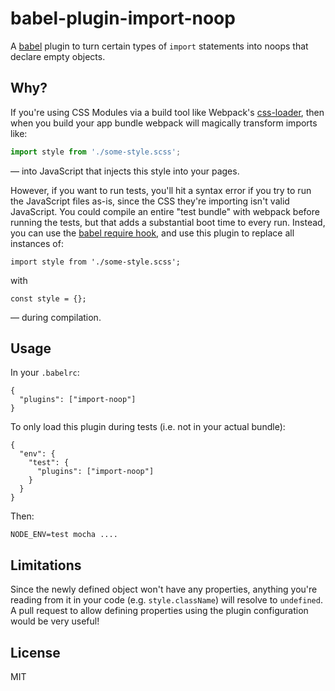 # babel-plugin-import-noop

A [babel](https://babeljs.io/) plugin to turn certain types of `import`
statements into noops that declare empty objects.

## Why?

If you're using CSS Modules via a build tool like Webpack's
[css-loader](https://github.com/webpack/css-loader), then when you build your
app bundle webpack will magically transform imports like:

```javascript
import style from './some-style.scss';
```

— into JavaScript that injects this style into your pages.

However, if you want to run tests, you'll hit a syntax error if you try to run
the JavaScript files as-is, since the CSS they're importing isn't valid
JavaScript.
You could compile an entire "test bundle" with webpack before running the tests,
but that adds a substantial boot time to every run. Instead, you can use the
[babel require hook](https://babeljs.io/docs/usage/require/), and use this
plugin to replace all instances of:

```
import style from './some-style.scss';
```
with
```
const style = {};
```
— during compilation.

## Usage

In your `.babelrc`:
```
{
  "plugins": ["import-noop"]
}
```

To only load this plugin during tests (i.e. not in your actual bundle):
```
{
  "env": {
    "test": {
      "plugins": ["import-noop"]
    }
  }
}
```
Then:
```
NODE_ENV=test mocha ....
```

## Limitations

Since the newly defined object won't have any properties, anything you're
reading from it in your code (e.g. `style.className`) will resolve to
`undefined`. A pull request to allow defining properties using the plugin
configuration would be very useful!

## License

MIT
